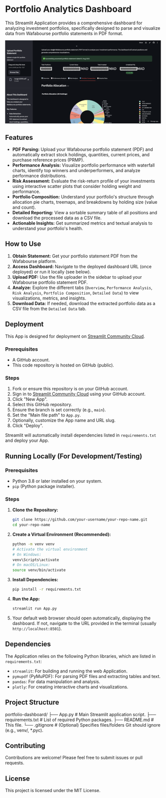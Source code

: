 # Portfolio Analytics Dashboard

This Streamlit Application provides a comprehensive dashboard for analyzing investment portfolios, specifically designed to parse and visualize data from Wafabourse portfolio statements in PDF format.

![Dashboard](Dashboard.png)

## Features

*   **PDF Parsing:** Upload your Wafabourse portfolio statement (PDF) and automatically extract stock holdings, quantities, current prices, and purchase reference prices (PRMP).
*   **Performance Analysis:** Visualize portfolio performance with waterfall charts, identify top winners and underperformers, and analyze performance distributions.
*   **Risk Assessment:** Evaluate the risk-return profile of your investments using interactive scatter plots that consider holding weight and performance.
*   **Portfolio Composition:** Understand your portfolio's structure through allocation pie charts, treemaps, and breakdowns by holding size (value and count).
*   **Detailed Reporting:** View a sortable summary table of all positions and download the processed data as a CSV file.
*   **Actionable Insights:** Get summarized metrics and textual analysis to understand your portfolio's health.

## How to Use

1.  **Obtain Statement:** Get your portfolio statement PDF from the Wafabourse platform.
2.  **Access Dashboard:** Navigate to the deployed dashboard URL (once deployed) or run it locally (see below).
3.  **Upload PDF:** Use the file uploader in the sidebar to upload your Wafabourse portfolio statement PDF.
4.  **Analyze:** Explore the different tabs (`Overview`, `Performance Analysis`, `Risk Analysis`, `Portfolio Composition`, `Detailed Data`) to view visualizations, metrics, and insights.
5.  **Download Data:** If needed, download the extracted portfolio data as a CSV file from the `Detailed Data` tab.

## Deployment

This App is designed for deployment on [Streamlit Community Cloud](https://streamlit.io/cloud).

### Prerequisites

*   A GitHub account.
*   This code repository is hosted on GitHub (public).

### Steps

1.  Fork or ensure this repository is on your GitHub account.
2.  Sign in to [Streamlit Community Cloud](https://streamlit.io/cloud) using your GitHub account.
3.  Click "New App".
4.  Select this GitHub repository.
5.  Ensure the branch is set correctly (e.g., `main`).
6.  Set the "Main file path" to `App.py`.
7.  Optionally, customize the App name and URL slug.
8.  Click "Deploy".

Streamlit will automatically install dependencies listed in `requirements.txt` and deploy your App.

## Running Locally (For Development/Testing)

### Prerequisites

*   Python 3.8 or later installed on your system.
*   `pip` (Python package installer).

### Steps

1.  **Clone the Repository:**
    ```bash
    git clone https://github.com/your-username/your-repo-name.git
    cd your-repo-name
    ```
2.  **Create a Virtual Environment (Recommended):**
    ```bash
    python -m venv venv
    # Activate the virtual environment
    # On Windows:
    venv\Scripts\activate
    # On macOS/Linux:
    source venv/bin/activate
    ```
3.  **Install Dependencies:**
    ```bash
    pip install -r requirements.txt
    ```
4.  **Run the App:**
    ```bash
    streamlit run App.py
    ```
5.  Your default web browser should open automatically, displaying the dashboard. If not, navigate to the URL provided in the terminal (usually `http://localhost:8501`).

## Dependencies

The Application relies on the following Python libraries, which are listed in `requirements.txt`:

*   `streamlit`: For building and running the web Application.
*   `pymupdf` (PyMuPDF): For parsing PDF files and extracting tables and text.
*   `pandas`: For data manipulation and analysis.
*   `plotly`: For creating interactive charts and visualizations.

## Project Structure

portfolio-dashboard/
├── App.py # Main Streamlit application script.
├── requirements.txt # List of required Python packages.
├── README.md # This file.
└── .gitignore # (Optional) Specifies files/folders Git should ignore (e.g., venv/, *.pyc).



## Contributing

Contributions are welcome! Please feel free to submit issues or pull requests.

## License

This project is licensed under the MIT License.
